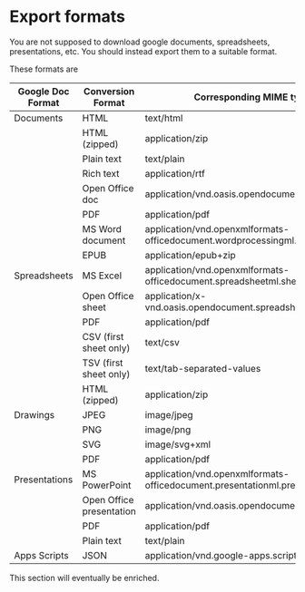 # Export formats

You are not supposed to download google documents, spreadsheets, presentations, etc. You should instead export them to a suitable format.

These formats are

<table>
<thead>
<tr>
<th>Google Doc Format</th>
<th>Conversion Format</th>
<th>Corresponding MIME type</th>
</tr>
</thead>
<tbody>
<tr>
<td>Documents</td>
<td>HTML</td>
<td>text/html</td>
</tr>
<tr>
</tr><tr>
<td></td>
<td>HTML (zipped)</td>
<td>application/zip</td>
</tr>
<tr>
<td></td>
<td>Plain text</td>
<td>text/plain</td>
</tr>
<tr>
<td></td>
<td>Rich text</td>
<td>application/rtf</td>
</tr>
<tr>
<td></td>
<td>Open Office doc</td>
<td>application/vnd.oasis.opendocument.text</td>
</tr>
<tr>
<td></td>
<td>PDF</td>
<td>application/pdf</td>
</tr>
<tr>
<td></td>
<td>MS Word document</td>
<td>application/vnd.openxmlformats-officedocument.wordprocessingml.document
</td>
</tr>
<tr>
<td></td>
<td>EPUB</td>
<td>application/epub+zip
</td>
</tr>
<tr>
<td>Spreadsheets</td>
<td>MS Excel</td>
<td>application/vnd.openxmlformats-officedocument.spreadsheetml.sheet</td>
</tr>
<tr>
<td></td>
<td>Open Office sheet</td>
<td>application/x-vnd.oasis.opendocument.spreadsheet</td>
</tr>
<tr>
<td></td>
<td>PDF</td>
<td>application/pdf</td>
</tr>
<tr>
<td></td>
<td>CSV (first sheet only)</td>
<td>text/csv</td>
</tr>
<tr>
<td></td>
<td>TSV (first sheet only)</td>
<td>text/tab-separated-values</td>
</tr>
<tr>
<td></td>
<td>HTML (zipped)</td>
<td>application/zip</td>
</tr>
<tr></tr><tr>
<td>Drawings</td>
<td>JPEG</td>
<td>image/jpeg</td>
</tr>
<tr>
<td></td>
<td>PNG</td>
<td>image/png</td>
</tr>
<tr>
<td></td>
<td>SVG</td>
<td>image/svg+xml</td>
</tr>
<tr>
<td></td>
<td>PDF</td>
<td>application/pdf</td>
</tr>
<tr>
<td>Presentations</td>
<td>MS PowerPoint</td>
<td>application/vnd.openxmlformats-officedocument.presentationml.presentation
</td>
</tr>
<tr>
<td></td>
<td>Open Office presentation</td>
<td>application/vnd.oasis.opendocument.presentation</td>
</tr>
<tr></tr><tr>
<td></td>
<td>PDF</td>
<td>application/pdf</td>
</tr>
<tr>
<td></td>
<td>Plain text</td>
<td>text/plain</td>
</tr>
<tr>
<td>Apps Scripts</td>
<td>JSON</td>
<td>application/vnd.google-apps.script+json</td>
</tr>
</tbody>
</table>

This section will eventually be enriched.
